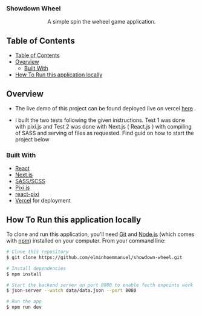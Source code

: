 ### Showdown Wheel 
<div align="center">
   A simple spin the weheel game application.
</div>


## Table of Contents

- [Table of Contents](#table-of-contents)
- [Overview](#overview)
  - [Built With](#built-with)
- [How To Run this application locally](#how-to-run-this-application-locally)

## Overview

- The live demo of this project can be found deployed live on vercel [here](https://showdown-wheel.vercel.app/) .  


- I built the two tests following the given instructions. Test 1 was done with pixi.js and Test 2 was done with Next.js ( React.js ) with compiling of SASS and serving of files as requested. Find guid on how to start the project below

### Built With

<!-- This section should list any major frameworks that you built your project using. Here are a few examples.-->

- [React](https://reactjs.org/)
- [Next.js](https://nextjs.org/)
- [SASS/SCSS](https://sass-lang.com/)
- [Pixi.js](https://pixijs.com/)
- [react-pixi](https://github.com/inlet/react-pixi)
- [Vercel](https://vercel.com/) for deployment


## How To Run this application locally

<!-- Example: -->

To clone and run this application, you'll need [Git](https://git-scm.com) and [Node.js](https://nodejs.org/en/download/) (which comes with [npm](http://npmjs.com)) installed on your computer. From your command line:

```bash
# Clone this repository
$ git clone https://github.com/elminhoemmanuel/showdown-wheel.git

# Install dependencies
$ npm install

# Start the backend server on port 8080 to enable fecth enpoints work
$ json-server --watch data/data.json --port 8080

# Run the app
$ npm run dev
```